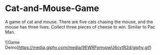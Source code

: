# Cat-and-Mouse-Game
A game of cat and mouse. There are five cats chasing the mouse, and the mouse has three lives. Collect three pieces of cheese to win. Similar to Pac Man.   
<br />
![Game Demo]https://media.giphy.com/media/9EWRFomypwU6cvtR2d/giphy.gif)
